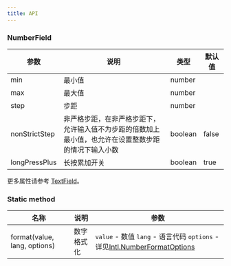 ```yaml
---
title: API
---
```


### NumberField

| 参数 | 说明   | 类型   | 默认值 |
| ---- | ------ | ------ | ------ |
| min  | 最小值 | number |        |
| max  | 最大值 | number |        |
| step | 步距   | number |        |
| nonStrictStep | 非严格步距，在非严格步距下，允许输入值不为步距的倍数加上最小值，也允许在设置整数步距的情况下输入小数   | boolean | false |
| longPressPlus | 长按累加开关  | boolean | true |

更多属性请参考 [TextField](/zh/procmp/data-entry/text-field/#TextField)。

### Static method

| 名称                         | 说明       | 参数                                                                                                                                                                       |
| ---------------------------- | ---------- | -------------------------------------------------------------------------------------------------------------------------------------------------------------------------- |
| format(value, lang, options) | 数字格式化 | `value` - 数值 `lang` - 语言代码 `options` - 详见[Intl.NumberFormatOptions](https://developer.mozilla.org/zh-CN/docs/Web/JavaScript/Reference/Global_Objects/NumberFormat) |
